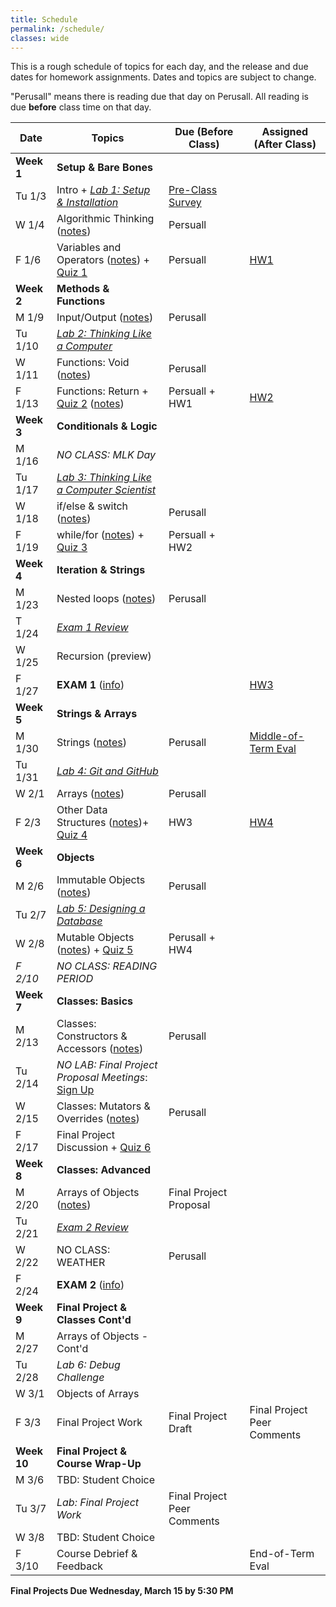 ```yaml
---
title: Schedule
permalink: /schedule/
classes: wide
---
```


This is a rough schedule of topics for each day, and the release and due dates for homework assignments. Dates and topics are subject to change. 

"Perusall" means there is reading due that day on Perusall. All reading is due **before** class time on that day.


| Date	| Topics	| Due (Before Class) |	Assigned (After Class) |
| ------- | --------------- | ------------- | -------------- |
| **Week 1** | **Setup & Bare Bones** | | |
| Tu 1/3 | Intro + [_Lab 1: Setup & Installation_][lab1] | [Pre-Class Survey][survey] | | 
| W 1/4 | Algorithmic Thinking ([notes][w1-d1]) | Persuall | |
| F 1/6 | Variables and Operators ([notes][w1-d2]) + [Quiz 1][quiz1] | Persuall | [HW1][hwk1] |
| **Week 2** | **Methods & Functions** | | |
| M 1/9 | Input/Output ([notes][w2-d1]) | Perusall | |
| Tu 1/10 | [_Lab 2: Thinking Like a Computer_][lab2] | | |
| W 1/11 | Functions: Void ([notes][w2-d2]) | Perusall | |
| F 1/13 | Functions: Return + [Quiz 2][quiz2] ([notes][w2-d3])| Persuall + HW1 | [HW2][hwk2] |
| **Week 3** | **Conditionals & Logic** | | |
| M 1/16 | _NO CLASS: MLK Day_ | | |
| Tu 1/17 | [_Lab 3: Thinking Like a Computer Scientist_][lab3] | | | 
| W 1/18 | if/else & switch ([notes][w3-d1]) | Perusall | |
| F 1/19 | while/for ([notes][w3-d2]) + [Quiz 3][quiz3] | Persuall + HW2 | |
| **Week 4** | **Iteration & Strings** | | |
| M 1/23 | Nested loops ([notes][w4-d1]) | Perusall | | 
| T 1/24 | [_Exam 1 Review_][exam1-prac] | | |
| W 1/25 |  Recursion (preview) | | |
| F 1/27 | **EXAM 1** ([info][exam1-info]) | | [HW3][hwk3] |
| **Week 5** | **Strings & Arrays** | | |
| M 1/30 | Strings ([notes][w5-d1])| Perusall | [Middle-of-Term Eval][mid-eval] |
| Tu 1/31 | [_Lab 4: Git and GitHub_][lab4] | | |
| W 2/1 | Arrays ([notes][w5-d2]) | Perusall |  | 
| F 2/3 | Other Data Structures ([notes][w5-d3])+ [Quiz 4][quiz4] | HW3 | [HW4][hwk4] |
| **Week 6** | **Objects** | | |
| M 2/6 | Immutable Objects ([notes][w6-d1]) | Perusall | |
| Tu 2/7 | [_Lab 5: Designing a Database_][lab5] | | |
| W 2/8 | Mutable Objects ([notes][w6-d2]) + [Quiz 5][quiz5] | Perusall + HW4 | | 
| _F 2/10_ | _NO CLASS: READING PERIOD_ | | |
| **Week 7** | **Classes: Basics** | | |
| M 2/13 | Classes: Constructors & Accessors ([notes][w7-d1])| Perusall | |
| Tu 2/14 | _NO LAB: Final Project Proposal Meetings_: [Sign Up][propmeet] | | |
| W 2/15 | Classes: Mutators & Overrides ([notes][w7-d2])| Perusall | |
| F 2/17 | Final Project Discussion + [Quiz 6][quiz6] | |
| **Week 8** | **Classes: Advanced** | | |
| M 2/20 | Arrays of Objects ([notes][w8-d1]) | Final Project Proposal | | 
| Tu 2/21 | [_Exam 2 Review_][exam2-prac] |  | |
| W 2/22 | NO CLASS: WEATHER | Perusall | |
| F 2/24 | **EXAM 2** ([info][exam2-info])| | |
| **Week 9** | **Final Project & Classes Cont'd** | | | 
| M 2/27 | Arrays of Objects - Cont'd |  |  |
| Tu 2/28 | _Lab 6: Debug Challenge_ | | |
| W 3/1 | Objects of Arrays| | |
| F 3/3 | Final Project Work | Final Project Draft | Final Project Peer Comments  |
| **Week 10** | **Final Project & Course Wrap-Up** | | |
| M 3/6 | TBD: Student Choice | | | 
| Tu 3/7 | _Lab: Final Project Work_ | Final Project Peer Comments | |
| W 3/8 | TBD: Student Choice | | |
| F 3/10 | Course Debrief & Feedback | | End-of-Term Eval |

**Final Projects Due Wednesday, March 15 by 5:30 PM**


[syllabus]: https://alackles.github.io/CMSC-14-WT-23/syllabus/

[survey]: https://forms.gle/rDthQ7BWk4aW2gkdA

[lab1]: https://alackles.github.io/CMSC-150-WT-23/labs/lab1
[lab2]: https://alackles.github.io/CMSC-150-WT-23/labs/lab2
[lab3]: https://alackles.github.io/CMSC-150-WT-23/labs/lab3
[lab4]: https://alackles.github.io/CMSC-150-WT-23/labs/lab4
[lab5]: https://alackles.github.io/CMSC-150-WT-23/labs/lab5

[hwk1]: https://alackles.github.io/CMSC-150-WT-23/hwk/hwk1
[hwk2]: https://alackles.github.io/CMSC-150-WT-23/hwk/hwk2
[hwk3]: https://alackles.github.io/CMSC-150-WT-23/hwk/hwk3
[hwk4]: https://alackles.github.io/CMSC-150-WT-23/hwk/hwk4

[w1-d1]: https://alackles.github.io/CMSC-150-WT-23/lectures/w1-d1
[w1-d2]: https://alackles.github.io/CMSC-150-WT-23/lectures/w1-d2
[w2-d1]: https://alackles.github.io/CMSC-150-WT-23/lectures/w2-d1
[w2-d2]: https://alackles.github.io/CMSC-150-WT-23/lectures/w2-d2
[w2-d3]: https://alackles.github.io/CMSC-150-WT-23/lectures/w2-d3
[w3-d1]: https://alackles.github.io/CMSC-150-WT-23/lectures/w3-d1
[w3-d2]: https://alackles.github.io/CMSC-150-WT-23/lectures/w3-d2
[w4-d1]: https://alackles.github.io/CMSC-150-WT-23/lectures/w4-d1
[w5-d1]: https://alackles.github.io/CMSC-150-WT-23/lectures/w5-d1
[w5-d2]: https://alackles.github.io/CMSC-150-WT-23/lectures/w5-d2
[w5-d3]: https://alackles.github.io/CMSC-150-WT-23/lectures/w5-d3
[w6-d1]: https://alackles.github.io/CMSC-150-WT-23/lectures/w6-d1
[w6-d2]: https://alackles.github.io/CMSC-150-WT-23/lectures/w6-d2
[w7-d1]: https://alackles.github.io/CMSC-150-WT-23/lectures/w7-d1
[w7-d2]: https://alackles.github.io/CMSC-150-WT-23/lectures/w7-d2
[w8-d1]: https://alackles.github.io/CMSC-150-WT-23/lectures/w8-d1

[quiz1]: https://alackles.github.io/CMSC-150-WT-23/quizzes/quiz1
[quiz2]: https://alackles.github.io/CMSC-150-WT-23/quizzes/quiz2
[quiz3]: https://alackles.github.io/CMSC-150-WT-23/quizzes/quiz3
[quiz4]: https://alackles.github.io/CMSC-150-WT-23/quizzes/quiz4
[quiz5]: https://alackles.github.io/CMSC-150-WT-23/quizzes/quiz5
[quiz6]: https://alackles.github.io/CMSC-150-WT-23/quizzes/quiz6

[exam1-info]: https://alackles.github.io/CMSC-150-WT-23/guides/exam1
[exam2-info]: https://alackles.github.io/CMSC-150-WT-23/guides/exam2
[exam1-prac]: https://alackles.github.io/CMSC-150-WT-23/guides/exam1-prac/
[exam2-prac]: https://alackles.github.io/CMSC-150-WT-23/guides/exam2-prac/

[mid-eval]: https://forms.gle/zoquh6tUMUbr8hKZ8
[propmeet]: https://calendly.com/ackles/cmsc150-final